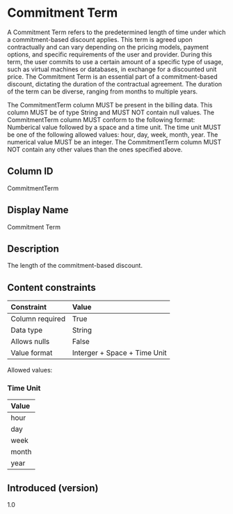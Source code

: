 # Commitment Term

A Commitment Term refers to the predetermined length of time under which a commitment-based discount applies. This term is agreed upon contractually and can vary depending on the pricing models, payment options, and specific requirements of the user and provider. During this term, the user commits to use a certain amount of a specific type of usage, such as virtual machines or databases, in exchange for a discounted unit price. The Commitment Term is an essential part of a commitment-based discount, dictating the duration of the contractual agreement. The duration of the term can be diverse, ranging from months to multiple years.

The CommitmentTerm column MUST be present in the billing data. This column MUST be of type String and MUST NOT contain null values. The CommitmentTerm column MUST conform to the following format: Numberical value followed by a space and a time unit. The time unit MUST be one of the following allowed values: hour, day, week, month, year. The numerical value MUST be an integer. The CommitmentTerm column MUST NOT contain any other values than the ones specified above.

## Column ID

CommitmentTerm

## Display Name

Commitment Term

## Description

The length of the commitment-based discount.

## Content constraints

|    Constraint   |      Value      |
|:----------------|:----------------|
| Column required | True            |
| Data type       | String          |
| Allows nulls    | False           |
| Value format    | Interger + Space + Time Unit|

Allowed values:

### Time Unit
| Value |
| :---- |
| hour  |
| day   |
| week  |
| month |
| year  |

## Introduced (version)

1.0
